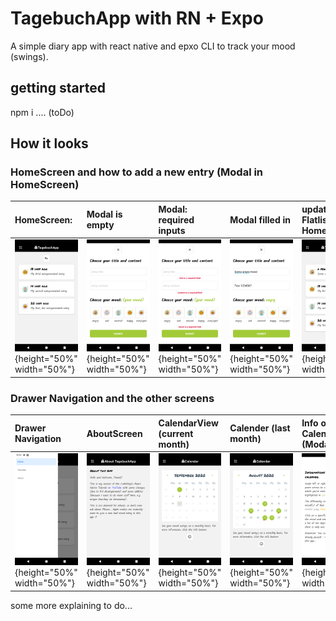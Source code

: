 # TagebuchApp with RN + Expo
A simple diary app with react native and epxo CLI to track your mood (swings). 

## getting started
npm i
.... (toDo)

## How it looks

### HomeScreen and how to add a new entry (Modal in HomeScreen)

| HomeScreen: | Modal is empty | Modal: required inputs | Modal filled in | updated Flatlist in HomeScreen |
|:------------------|:--------------------|:--------------------|:--------------------|:--------------------|
| ![alt text](https://github.com/anneKoethke/tagebuch/blob/master/assets/examplePics/01-HomeScreen.png "HomeScreen"){height="50%" width="50%"} | ![alt text](https://github.com/anneKoethke/tagebuch/blob/master/assets/examplePics/02-ModalEntryFrom_empty.png "Modal - new Entry (empty)"){height="50%" width="50%"} | ![alt text](https://github.com/anneKoethke/tagebuch/blob/master/assets/examplePics/03-ModalEntryForm_required.png "Modal - new Entry (required inputs and warning)"){height="50%" width="50%"} | ![alt text](https://github.com/anneKoethke/tagebuch/blob/master/assets/examplePics/04-ModalEntryForm_with_data.png "Modal - new Entry (with data)"){height="50%" width="50%"} | ![alt text](https://github.com/anneKoethke/tagebuch/blob/master/assets/examplePics/05-updated_HomeScreen.png "updated HomeScreen"){height="50%" width="50%"} |

### Drawer Navigation and the other screens

| Drawer Navigation | AboutScreen | CalendarView (current month) | Calender (last month)  | Info on CalendarView (Modal) | HomeScreen: EntryDetails |
|:------------------|:------------|:-----------------------------|:-----------------------|:-----------------------------|:--------------------|
| ![alt text](https://github.com/anneKoethke/tagebuch/blob/master/assets/examplePics/06-DrawerNavigation.png "DrawerNavigation"){height="50%" width="50%"} | ![alt text](https://github.com/anneKoethke/tagebuch/blob/master/assets/examplePics/07-AboutScreen.png "AboutScreen"){height="50%" width="50%"} |![alt text](https://github.com/anneKoethke/tagebuch/blob/master/assets/examplePics/08-CalendarView.png "CalendarView - current month"){height="50%" width="50%"} | ![alt text](https://github.com/anneKoethke/tagebuch/blob/master/assets/examplePics/09-CalendarView_last_month.png "last month"){height="50%" width="50%"} | ![alt text](https://github.com/anneKoethke/tagebuch/blob/master/assets/examplePics/10-ModalCalendarInfo.png "Info on CalendarView (Modal)"){height="50%" width="50%"} | ![alt text](https://github.com/anneKoethke/tagebuch/blob/master/assets/examplePics/09-CalendarView_last_month.png "last month"){height="50%" width="50%"} | ![alt text](https://github.com/anneKoethke/tagebuch/blob/master/assets/examplePics/11-EntryDetails.png "EntryDetails"){height="50%" width="50%"} |

some more explaining to do...
